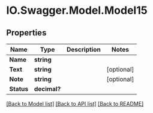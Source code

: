 # IO.Swagger.Model.Model15
## Properties

Name | Type | Description | Notes
------------ | ------------- | ------------- | -------------
**Name** | **string** |  | 
**Text** | **string** |  | [optional] 
**Note** | **string** |  | [optional] 
**Status** | **decimal?** |  | 

[[Back to Model list]](../README.md#documentation-for-models) [[Back to API list]](../README.md#documentation-for-api-endpoints) [[Back to README]](../README.md)

